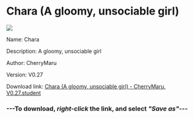 # Chara (A gloomy, unsociable girl)

<img src = "https://raw.githubusercontent.com/Arbiter1223/Koukou-Gurashi-Custom-Students/master/Students/Files/Chara%20(A%20gloomy%2C%20unsociable%20girl).png">

Name: Chara

Description: A gloomy, unsociable girl

Author: CherryMaru

Version: V0.27

Download link: <a href="https://raw.githubusercontent.com/Arbiter1223/Koukou-Gurashi-Custom-Students/master/Students/Files/Chara%20(A%20gloomy%2C%20unsociable%20girl)%20-%20CherryMaru%2C%20V0.27.student">Chara (A gloomy, unsociable girl) - CherryMaru, V0.27.student</a>

### ---**To download, _right-click_ the link, and select _"Save as"_**---

